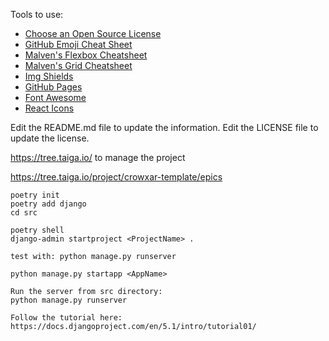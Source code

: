 Tools to use:

* [Choose an Open Source License](https://choosealicense.com)
* [GitHub Emoji Cheat Sheet](https://www.webpagefx.com/tools/emoji-cheat-sheet)
* [Malven's Flexbox Cheatsheet](https://flexbox.malven.co/)
* [Malven's Grid Cheatsheet](https://grid.malven.co/)
* [Img Shields](https://shields.io)
* [GitHub Pages](https://pages.github.com)
* [Font Awesome](https://fontawesome.com)
* [React Icons](https://react-icons.github.io/react-icons/search)

Edit the README.md file to update the information.
Edit the LICENSE file to update the license.

https://tree.taiga.io/ to manage the project

https://tree.taiga.io/project/crowxar-template/epics

```
poetry init
poetry add django
cd src 

poetry shell
django-admin startproject <ProjectName> .

test with: python manage.py runserver

python manage.py startapp <AppName>

Run the server from src directory:
python manage.py runserver

Follow the tutorial here: https://docs.djangoproject.com/en/5.1/intro/tutorial01/
```
